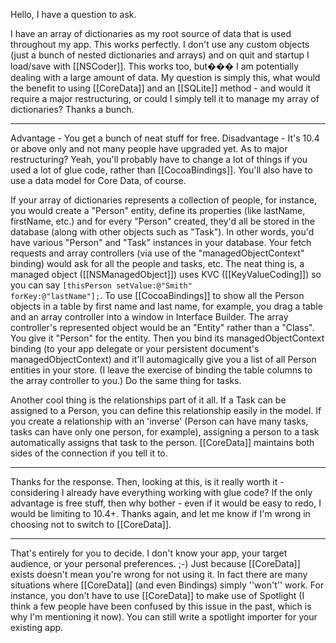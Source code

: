 Hello, I have a question to ask.

I have an array of dictionaries as my root source of data that is used throughout my app.  This works perfectly.  I don't use any custom objects (just a bunch of nested dictionaries and arrays) and on quit and startup I load/save with [[NSCoder]].  This works too, but��� I am potentially dealing with a large amount of data.  My question is simply this, what would the benefit to using [[CoreData]] and an [[SQLite]] method - and would it require a major restructuring, or could I simply tell it to manage my array of dictionaries?  Thanks a bunch.

----

Advantage - You get a bunch of neat stuff for free. Disadvantage - It's 10.4 or above only and not many people have upgraded yet. As to major restructuring? Yeah, you'll probably have to change a lot of things if you used a lot of glue code, rather than [[CocoaBindings]]. You'll also have to use a data model for Core Data, of course. 

If your array of dictionaries represents a collection of people, for instance, you would create a "Person" entity, define its properties (like lastName, firstName, etc.) and for every "Person" created, they'd all be stored in the database (along with other objects such as "Task"). In other words, you'd have various "Person" and "Task" instances in your database. Your fetch requests and array controllers (via use of the "managedObjectContext" binding) would ask for all the people and tasks, etc. The neat thing is, a managed object ([[NSManagedObject]]) uses KVC ([[KeyValueCoding]]) so you can say <code>[thisPerson setValue:@"Smith" forKey:@"lastName"];</code>. To use  [[CocoaBindings]] to show all the Person objects in a table by first name and last name, for example, you drag a table and an array controller into a window in Interface Builder. The array controller's represented object would be an "Entity" rather than a "Class". You give it "Person" for the entity. Then you bind its managedObjectContext binding (to your app delegate or your persistent document's managedObjectContext) and it'll automagically give you a list of all Person entities in your store. (I leave the exercise of binding the table columns to the array controller to you.) Do the same thing for tasks.

Another cool thing is the relationships part of it all. If a Task can be assigned to a Person, you can define this relationship easily in the model. If you create a relationship with an 'inverse' (Person can have many tasks, tasks can have only one person, for example), assigning a person to a task automatically assigns that task to the person. [[CoreData]] maintains both sides of the connection if you tell it to.

----

Thanks for the response.  Then, looking at this, is it really worth it - considering I already have everything working with glue code?  If the only advantage is free stuff, then why bother - even if it would be easy to redo, I would be limiting to 10.4+.  Thanks again, and let me know if I'm wrong in choosing not to switch to [[CoreData]].

----

That's entirely for you to decide. I don't know your app, your target audience, or your personal preferences. ;-) Just because [[CoreData]] exists doesn't mean you're wrong for not using it. In fact there are many situations where [[CoreData]] (and even Bindings) simply ''won't'' work. For instance, you don't have to use [[CoreData]] to make use of Spotlight (I think a few people have been confused by this issue in the past, which is why I'm mentioning it now). You can still write a spotlight importer for your existing app.